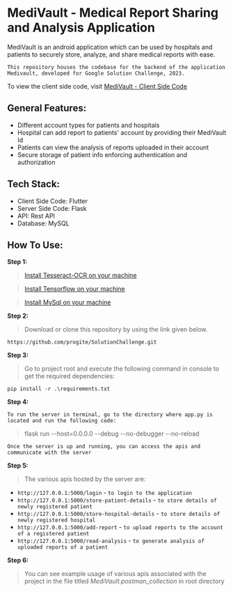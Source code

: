 # MediVault - Medical Report Sharing and Analysis Application
MediVault is an android application which can be used by hospitals and patients to securely store, analyze, and share medical reports with ease.

```This repository houses the codebase for the backend of the application Medivault, developed for Google Solution Challenge, 2023. ```

To view the client side code, visit [MediVault - Client Side Code](https://github.com/PriyaDebo/MediVault/)


## General Features:
- Different account types for patients and hospitals
- Hospital can add report to patients' account by providing their MediVault Id
- Patients can view the analysis of reports uploaded in their account
- Secure storage of patient info enforcing authentication and authorization

## Tech Stack:
- Client Side Code: Flutter
- Server Side Code: Flask
- API: Rest API
- Database: MySQL

## How To Use:
**Step 1:**
>[Install Tesseract-OCR on your machine](https://github.com/tesseract-ocr/tessdoc)

>[Install Tensorflow on your machine](https://www.tensorflow.org/install/pip)

>[Install MySql on your machine](https://dev.mysql.com/downloads/installer/)


**Step 2:**
>Download or clone this repository by using the link given below.
```
https://github.com/progite/SolutionChallenge.git
```
**Step 3:**
>Go to project root and execute the following command in console to get the required dependencies:
```
pip install -r .\requirements.txt
```
**Step 4:**

```To run the server in terminal, go to the directory where app.py is located and run the following code:```
>flask run --host=0.0.0.0 --debug --no-debugger --no-reload

```Once the server is up and running, you can access the apis and communicate with the server```

**Step 5:**
>The various apis hosted by the server are:
* `http://127.0.0.1:5000/login` - ```to login to the application ```
* `http://127.0.0.1:5000/store-patient-details` - ```to store details of newly registered patient ```
* `http://127.0.0.1:5000/store-hospital-details` - ```to store details of newly registered hospital```
* `http://127.0.0.1:5000/add-report` - ```to upload reports to the account of a registered patient```
* `http://127.0.0.1:5000/read-analysis` - ```to generate analysis of uploaded reports of a patient```

**Step 6:**
>You can see example usage of various apis associated with the project in the file titled 
*MediVault.postman_collection* in root directory

